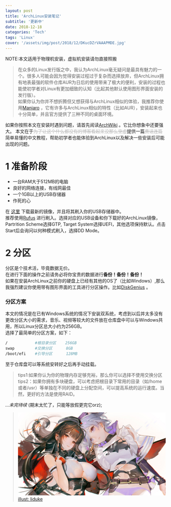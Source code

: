 ```yaml
---
layout: post
title: 'ArchLinux安装笔记'
subtitle: '更新中'
date: 2018-12-18
categories: 'Tech'
tags: 'Linux'
cover: '/assets/img/post/2018/12/DKucDZrVAAAPMDE.jpg'
---
```

NOTE:本文适用于物理机安装，虚拟机安装请勿直接照搬

>在众多的Linux发行版之中，我认为ArchLinux毫无疑问是最具有魅力的一个。很多人可能会因为觉得安装过程过于复杂而选择放弃，但ArchLinux拥有地表最强的软件仓库AUR为日后的使用带来了极大的便利，安装的过程也能使初学者对Linux有更加细致的认知（比起其他默认使用图形界面安装的发行版）。<br>如果你认为你并不想折腾但又想获得与ArchLinux相似的体验，我推荐你使用[Manjaro](https://manjaro.org/) ，它有许多与ArchLinux相似的特性（比如AUR），安装起来也十分简单，并且官方提供了三种不同的桌面环境。

如果你按照本文在安装时遇到问题，请首先阅读[ArchWiki](https://wiki.archlinux.org/) 。它比你想象中还要强大。
本文在于~~<del style="color: #b6b6b6">为了让这个什么都没有的博客看起来没那么空虚</del>~~提供一篇~~<del style="color: #b6b6b6">费话连篇</del>~~简单易懂的中文教程，帮助初学者也能体验到ArchLinux以及解决一些安装后可能出现的问题。  

# 1 准备阶段
 + 一台RAM大于512MB的电脑
 + 良好的网络连接，有线网最佳
 + 一个1GB以上的USB存储器
 + 作死的心

 在 [这里](https://www.archlinux.org/download/)  下载最新的镜像，并且将其刷入你的USB存储器中。  
 推荐使用[Rufus](https://www.archlinux.org/download/) 进行刷入。选择对应的USB设备和你下载好的ArchLinux镜像，Partrition Scheme选择GTP, Target System选择UEFI，其他选项保持默认。点击Start后会询问以何种模式刷入，选择DD Mode。

# 2 分区
分区是个技术活，毕竟数据无价。  
在进行下面的操作之前请务必将你宝贵的数据进行**备份！备份！备份！**  
如果在安装ArchLinux之前你的硬盘上已经有其他的OS了（比如Windows）,那么我强烈建议你使用带有图形界面的工具进行分区操作。比如[DiskGenius](https://www.diskgenius.com/) 。

### **分区方案**   
本文的情况是在已有Windows系统的情况下安装双系统，考虑到以后并太多没有更改分区大小的需求，音乐、视频等较大的文件放在仓库盘中可以与Windows共用，所以Linux分区总大小约为256GB。  
选择了最简单的分区方案，如下：  

~~~bash
/            #根目录分区    256GB
swap         #交换分区      8GB
/boot/efi    #引导分区      128MB
~~~
至于仓库盘可以等系统安转好之后再手动挂载。
>tips1:如果你认为你的物理内存足够充裕，那么你可以选择不使用交换分区<br>tips2：如果你拥有多块硬盘，可以考虑把根目录下常用的目录（如/home或者/usr）等单独在不同的硬盘上分配空间，可以提高系统的运行速度。当然，更好的方法是使用RAID。


*...未完待续*
(期末太忙了，只能等放假更完它orz);

>![](/assets/img/post/2018/12/DKucDZrVAAAPMDE.jpg) [illust: liduke](https://twitter.com/lidukelaya/status/912995296048590848)
